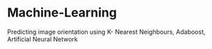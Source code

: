 # Machine-Learning
Predicting image orientation using K- Nearest Neighbours, Adaboost, Artificial Neural Network
